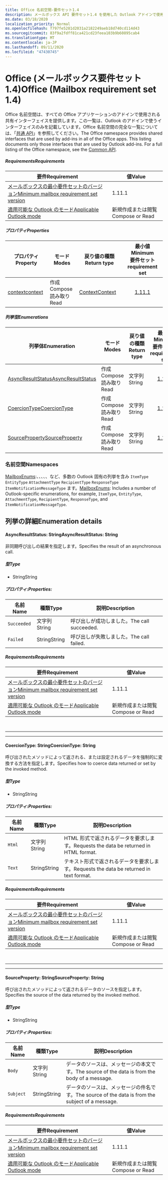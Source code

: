 ```yaml
---
title: Office 名前空間-要件セット1.4
description: メールボックス API 要件セット1.4 を使用した Outlook アドインで使用可能な Office 名前空間メンバー。
ms.date: 03/18/2020
localization_priority: Normal
ms.openlocfilehash: f797fe5281d2031a2182249aeb18d740cd114d43
ms.sourcegitcommit: 83f9a2fdff81ca421cd23feea103b9b60895cab4
ms.translationtype: MT
ms.contentlocale: ja-JP
ms.lasthandoff: 09/11/2020
ms.locfileid: "47430745"
---
```

# <a name="office-mailbox-requirement-set-14"></a><span data-ttu-id="641d4-103">Office (メールボックス要件セット 1.4)</span><span class="sxs-lookup"><span data-stu-id="641d4-103">Office (Mailbox requirement set 1.4)</span></span>

<span data-ttu-id="641d4-p101">Office 名前空間は、すべての Office アプリケーションのアドインで使用される共有インターフェイスを提供します。この一覧は、Outlook のアドインで使うインターフェイスのみを記載しています。Office 名前空間の完全な一覧については、「[共通 API](/javascript/api/office)」を参照してください。</span><span class="sxs-lookup"><span data-stu-id="641d4-p101">The Office namespace provides shared interfaces that are used by add-ins in all of the Office apps. This listing documents only those interfaces that are used by Outlook add-ins. For a full listing of the Office namespace, see the [Common API](/javascript/api/office).</span></span>

##### <a name="requirements"></a><span data-ttu-id="641d4-106">Requirements</span><span class="sxs-lookup"><span data-stu-id="641d4-106">Requirements</span></span>

|<span data-ttu-id="641d4-107">要件</span><span class="sxs-lookup"><span data-stu-id="641d4-107">Requirement</span></span>| <span data-ttu-id="641d4-108">値</span><span class="sxs-lookup"><span data-stu-id="641d4-108">Value</span></span>|
|---|---|
|[<span data-ttu-id="641d4-109">メールボックスの最小要件セットのバージョン</span><span class="sxs-lookup"><span data-stu-id="641d4-109">Minimum mailbox requirement set version</span></span>](../../requirement-sets/outlook-api-requirement-sets.md)| <span data-ttu-id="641d4-110">1.1</span><span class="sxs-lookup"><span data-stu-id="641d4-110">1.1</span></span>|
|[<span data-ttu-id="641d4-111">適用可能な Outlook のモード</span><span class="sxs-lookup"><span data-stu-id="641d4-111">Applicable Outlook mode</span></span>](../../../outlook/outlook-add-ins-overview.md#extension-points)| <span data-ttu-id="641d4-112">新規作成または閲覧</span><span class="sxs-lookup"><span data-stu-id="641d4-112">Compose or Read</span></span>|

##### <a name="properties"></a><span data-ttu-id="641d4-113">プロパティ</span><span class="sxs-lookup"><span data-stu-id="641d4-113">Properties</span></span>

| <span data-ttu-id="641d4-114">プロパティ</span><span class="sxs-lookup"><span data-stu-id="641d4-114">Property</span></span> | <span data-ttu-id="641d4-115">モード</span><span class="sxs-lookup"><span data-stu-id="641d4-115">Modes</span></span> | <span data-ttu-id="641d4-116">戻り値の種類</span><span class="sxs-lookup"><span data-stu-id="641d4-116">Return type</span></span> | <span data-ttu-id="641d4-117">最小値</span><span class="sxs-lookup"><span data-stu-id="641d4-117">Minimum</span></span><br><span data-ttu-id="641d4-118">要件セット</span><span class="sxs-lookup"><span data-stu-id="641d4-118">requirement set</span></span> |
|---|---|---|:---:|
| [<span data-ttu-id="641d4-119">context</span><span class="sxs-lookup"><span data-stu-id="641d4-119">context</span></span>](office.context.md) | <span data-ttu-id="641d4-120">作成</span><span class="sxs-lookup"><span data-stu-id="641d4-120">Compose</span></span><br><span data-ttu-id="641d4-121">読み取り</span><span class="sxs-lookup"><span data-stu-id="641d4-121">Read</span></span> | [<span data-ttu-id="641d4-122">Context</span><span class="sxs-lookup"><span data-stu-id="641d4-122">Context</span></span>](/javascript/api/office/office.context?view=outlook-js-1.4&preserve-view=true) | [<span data-ttu-id="641d4-123">1.1</span><span class="sxs-lookup"><span data-stu-id="641d4-123">1.1</span></span>](../requirement-set-1.1/outlook-requirement-set-1.1.md) |

##### <a name="enumerations"></a><span data-ttu-id="641d4-124">列挙型</span><span class="sxs-lookup"><span data-stu-id="641d4-124">Enumerations</span></span>

| <span data-ttu-id="641d4-125">列挙体</span><span class="sxs-lookup"><span data-stu-id="641d4-125">Enumeration</span></span> | <span data-ttu-id="641d4-126">モード</span><span class="sxs-lookup"><span data-stu-id="641d4-126">Modes</span></span> | <span data-ttu-id="641d4-127">戻り値の種類</span><span class="sxs-lookup"><span data-stu-id="641d4-127">Return type</span></span> | <span data-ttu-id="641d4-128">最小値</span><span class="sxs-lookup"><span data-stu-id="641d4-128">Minimum</span></span><br><span data-ttu-id="641d4-129">要件セット</span><span class="sxs-lookup"><span data-stu-id="641d4-129">requirement set</span></span> |
|---|---|---|:---:|
| [<span data-ttu-id="641d4-130">AsyncResultStatus</span><span class="sxs-lookup"><span data-stu-id="641d4-130">AsyncResultStatus</span></span>](#asyncresultstatus-string) | <span data-ttu-id="641d4-131">作成</span><span class="sxs-lookup"><span data-stu-id="641d4-131">Compose</span></span><br><span data-ttu-id="641d4-132">読み取り</span><span class="sxs-lookup"><span data-stu-id="641d4-132">Read</span></span> | <span data-ttu-id="641d4-133">文字列</span><span class="sxs-lookup"><span data-stu-id="641d4-133">String</span></span> | [<span data-ttu-id="641d4-134">1.1</span><span class="sxs-lookup"><span data-stu-id="641d4-134">1.1</span></span>](../requirement-set-1.1/outlook-requirement-set-1.1.md) |
| [<span data-ttu-id="641d4-135">CoercionType</span><span class="sxs-lookup"><span data-stu-id="641d4-135">CoercionType</span></span>](#coerciontype-string) | <span data-ttu-id="641d4-136">作成</span><span class="sxs-lookup"><span data-stu-id="641d4-136">Compose</span></span><br><span data-ttu-id="641d4-137">読み取り</span><span class="sxs-lookup"><span data-stu-id="641d4-137">Read</span></span> | <span data-ttu-id="641d4-138">文字列</span><span class="sxs-lookup"><span data-stu-id="641d4-138">String</span></span> | [<span data-ttu-id="641d4-139">1.1</span><span class="sxs-lookup"><span data-stu-id="641d4-139">1.1</span></span>](../requirement-set-1.1/outlook-requirement-set-1.1.md) |
| [<span data-ttu-id="641d4-140">SourceProperty</span><span class="sxs-lookup"><span data-stu-id="641d4-140">SourceProperty</span></span>](#sourceproperty-string) | <span data-ttu-id="641d4-141">作成</span><span class="sxs-lookup"><span data-stu-id="641d4-141">Compose</span></span><br><span data-ttu-id="641d4-142">読み取り</span><span class="sxs-lookup"><span data-stu-id="641d4-142">Read</span></span> | <span data-ttu-id="641d4-143">文字列</span><span class="sxs-lookup"><span data-stu-id="641d4-143">String</span></span> | [<span data-ttu-id="641d4-144">1.1</span><span class="sxs-lookup"><span data-stu-id="641d4-144">1.1</span></span>](../requirement-set-1.1/outlook-requirement-set-1.1.md) |

### <a name="namespaces"></a><span data-ttu-id="641d4-145">名前空間</span><span class="sxs-lookup"><span data-stu-id="641d4-145">Namespaces</span></span>

<span data-ttu-id="641d4-146">[MailboxEnums](/javascript/api/outlook/office.mailboxenums.attachmentcontentformat?view=outlook-js-1.4&preserve-view=true):、、、、、など、多数の Outlook 固有の列挙を含み `ItemType` `EntityType` `AttachmentType` `RecipientType` `ResponseType` `ItemNotificationMessageType` ます。</span><span class="sxs-lookup"><span data-stu-id="641d4-146">[MailboxEnums](/javascript/api/outlook/office.mailboxenums.attachmentcontentformat?view=outlook-js-1.4&preserve-view=true): Includes a number of Outlook-specific enumerations, for example, `ItemType`, `EntityType`, `AttachmentType`, `RecipientType`, `ResponseType`, and `ItemNotificationMessageType`.</span></span>

## <a name="enumeration-details"></a><span data-ttu-id="641d4-147">列挙の詳細</span><span class="sxs-lookup"><span data-stu-id="641d4-147">Enumeration details</span></span>

#### <a name="asyncresultstatus-string"></a><span data-ttu-id="641d4-148">AsyncResultStatus: String</span><span class="sxs-lookup"><span data-stu-id="641d4-148">AsyncResultStatus: String</span></span>

<span data-ttu-id="641d4-149">非同期呼び出しの結果を指定します。</span><span class="sxs-lookup"><span data-stu-id="641d4-149">Specifies the result of an asynchronous call.</span></span>

##### <a name="type"></a><span data-ttu-id="641d4-150">型</span><span class="sxs-lookup"><span data-stu-id="641d4-150">Type</span></span>

*   <span data-ttu-id="641d4-151">String</span><span class="sxs-lookup"><span data-stu-id="641d4-151">String</span></span>

##### <a name="properties"></a><span data-ttu-id="641d4-152">プロパティ:</span><span class="sxs-lookup"><span data-stu-id="641d4-152">Properties:</span></span>

|<span data-ttu-id="641d4-153">名前</span><span class="sxs-lookup"><span data-stu-id="641d4-153">Name</span></span>| <span data-ttu-id="641d4-154">種類</span><span class="sxs-lookup"><span data-stu-id="641d4-154">Type</span></span>| <span data-ttu-id="641d4-155">説明</span><span class="sxs-lookup"><span data-stu-id="641d4-155">Description</span></span>|
|---|---|---|
|`Succeeded`| <span data-ttu-id="641d4-156">文字列</span><span class="sxs-lookup"><span data-stu-id="641d4-156">String</span></span>|<span data-ttu-id="641d4-157">呼び出しが成功しました。</span><span class="sxs-lookup"><span data-stu-id="641d4-157">The call succeeded.</span></span>|
|`Failed`| <span data-ttu-id="641d4-158">String</span><span class="sxs-lookup"><span data-stu-id="641d4-158">String</span></span>|<span data-ttu-id="641d4-159">呼び出しが失敗しました。</span><span class="sxs-lookup"><span data-stu-id="641d4-159">The call failed.</span></span>|

##### <a name="requirements"></a><span data-ttu-id="641d4-160">Requirements</span><span class="sxs-lookup"><span data-stu-id="641d4-160">Requirements</span></span>

|<span data-ttu-id="641d4-161">要件</span><span class="sxs-lookup"><span data-stu-id="641d4-161">Requirement</span></span>| <span data-ttu-id="641d4-162">値</span><span class="sxs-lookup"><span data-stu-id="641d4-162">Value</span></span>|
|---|---|
|[<span data-ttu-id="641d4-163">メールボックスの最小要件セットのバージョン</span><span class="sxs-lookup"><span data-stu-id="641d4-163">Minimum mailbox requirement set version</span></span>](../../requirement-sets/outlook-api-requirement-sets.md)| <span data-ttu-id="641d4-164">1.1</span><span class="sxs-lookup"><span data-stu-id="641d4-164">1.1</span></span>|
|[<span data-ttu-id="641d4-165">適用可能な Outlook のモード</span><span class="sxs-lookup"><span data-stu-id="641d4-165">Applicable Outlook mode</span></span>](../../../outlook/outlook-add-ins-overview.md#extension-points)| <span data-ttu-id="641d4-166">新規作成または閲覧</span><span class="sxs-lookup"><span data-stu-id="641d4-166">Compose or Read</span></span>|

<br>

---
---

#### <a name="coerciontype-string"></a><span data-ttu-id="641d4-167">CoercionType: String</span><span class="sxs-lookup"><span data-stu-id="641d4-167">CoercionType: String</span></span>

<span data-ttu-id="641d4-168">呼び出されたメソッドによって返される、または設定されるデータを強制的に変換する方法を指定します。</span><span class="sxs-lookup"><span data-stu-id="641d4-168">Specifies how to coerce data returned or set by the invoked method.</span></span>

##### <a name="type"></a><span data-ttu-id="641d4-169">型</span><span class="sxs-lookup"><span data-stu-id="641d4-169">Type</span></span>

*   <span data-ttu-id="641d4-170">String</span><span class="sxs-lookup"><span data-stu-id="641d4-170">String</span></span>

##### <a name="properties"></a><span data-ttu-id="641d4-171">プロパティ:</span><span class="sxs-lookup"><span data-stu-id="641d4-171">Properties:</span></span>

|<span data-ttu-id="641d4-172">名前</span><span class="sxs-lookup"><span data-stu-id="641d4-172">Name</span></span>| <span data-ttu-id="641d4-173">種類</span><span class="sxs-lookup"><span data-stu-id="641d4-173">Type</span></span>| <span data-ttu-id="641d4-174">説明</span><span class="sxs-lookup"><span data-stu-id="641d4-174">Description</span></span>|
|---|---|---|
|`Html`| <span data-ttu-id="641d4-175">文字列</span><span class="sxs-lookup"><span data-stu-id="641d4-175">String</span></span>|<span data-ttu-id="641d4-176">HTML 形式で返されるデータを要求します。</span><span class="sxs-lookup"><span data-stu-id="641d4-176">Requests the data be returned in HTML format.</span></span>|
|`Text`| <span data-ttu-id="641d4-177">String</span><span class="sxs-lookup"><span data-stu-id="641d4-177">String</span></span>|<span data-ttu-id="641d4-178">テキスト形式で返されるデータを要求します。</span><span class="sxs-lookup"><span data-stu-id="641d4-178">Requests the data be returned in text format.</span></span>|

##### <a name="requirements"></a><span data-ttu-id="641d4-179">Requirements</span><span class="sxs-lookup"><span data-stu-id="641d4-179">Requirements</span></span>

|<span data-ttu-id="641d4-180">要件</span><span class="sxs-lookup"><span data-stu-id="641d4-180">Requirement</span></span>| <span data-ttu-id="641d4-181">値</span><span class="sxs-lookup"><span data-stu-id="641d4-181">Value</span></span>|
|---|---|
|[<span data-ttu-id="641d4-182">メールボックスの最小要件セットのバージョン</span><span class="sxs-lookup"><span data-stu-id="641d4-182">Minimum mailbox requirement set version</span></span>](../../requirement-sets/outlook-api-requirement-sets.md)| <span data-ttu-id="641d4-183">1.1</span><span class="sxs-lookup"><span data-stu-id="641d4-183">1.1</span></span>|
|[<span data-ttu-id="641d4-184">適用可能な Outlook のモード</span><span class="sxs-lookup"><span data-stu-id="641d4-184">Applicable Outlook mode</span></span>](../../../outlook/outlook-add-ins-overview.md#extension-points)| <span data-ttu-id="641d4-185">新規作成または閲覧</span><span class="sxs-lookup"><span data-stu-id="641d4-185">Compose or Read</span></span>|

<br>

---
---

#### <a name="sourceproperty-string"></a><span data-ttu-id="641d4-186">SourceProperty: String</span><span class="sxs-lookup"><span data-stu-id="641d4-186">SourceProperty: String</span></span>

<span data-ttu-id="641d4-187">呼び出されたメソッドによって返されるデータのソースを指定します。</span><span class="sxs-lookup"><span data-stu-id="641d4-187">Specifies the source of the data returned by the invoked method.</span></span>

##### <a name="type"></a><span data-ttu-id="641d4-188">型</span><span class="sxs-lookup"><span data-stu-id="641d4-188">Type</span></span>

*   <span data-ttu-id="641d4-189">String</span><span class="sxs-lookup"><span data-stu-id="641d4-189">String</span></span>

##### <a name="properties"></a><span data-ttu-id="641d4-190">プロパティ:</span><span class="sxs-lookup"><span data-stu-id="641d4-190">Properties:</span></span>

|<span data-ttu-id="641d4-191">名前</span><span class="sxs-lookup"><span data-stu-id="641d4-191">Name</span></span>| <span data-ttu-id="641d4-192">種類</span><span class="sxs-lookup"><span data-stu-id="641d4-192">Type</span></span>| <span data-ttu-id="641d4-193">説明</span><span class="sxs-lookup"><span data-stu-id="641d4-193">Description</span></span>|
|---|---|---|
|`Body`| <span data-ttu-id="641d4-194">文字列</span><span class="sxs-lookup"><span data-stu-id="641d4-194">String</span></span>|<span data-ttu-id="641d4-195">データのソースは、メッセージの本文です。</span><span class="sxs-lookup"><span data-stu-id="641d4-195">The source of the data is from the body of a message.</span></span>|
|`Subject`| <span data-ttu-id="641d4-196">String</span><span class="sxs-lookup"><span data-stu-id="641d4-196">String</span></span>|<span data-ttu-id="641d4-197">データのソースは、メッセージの件名です。</span><span class="sxs-lookup"><span data-stu-id="641d4-197">The source of the data is from the subject of a message.</span></span>|

##### <a name="requirements"></a><span data-ttu-id="641d4-198">Requirements</span><span class="sxs-lookup"><span data-stu-id="641d4-198">Requirements</span></span>

|<span data-ttu-id="641d4-199">要件</span><span class="sxs-lookup"><span data-stu-id="641d4-199">Requirement</span></span>| <span data-ttu-id="641d4-200">値</span><span class="sxs-lookup"><span data-stu-id="641d4-200">Value</span></span>|
|---|---|
|[<span data-ttu-id="641d4-201">メールボックスの最小要件セットのバージョン</span><span class="sxs-lookup"><span data-stu-id="641d4-201">Minimum mailbox requirement set version</span></span>](../../requirement-sets/outlook-api-requirement-sets.md)| <span data-ttu-id="641d4-202">1.1</span><span class="sxs-lookup"><span data-stu-id="641d4-202">1.1</span></span>|
|[<span data-ttu-id="641d4-203">適用可能な Outlook のモード</span><span class="sxs-lookup"><span data-stu-id="641d4-203">Applicable Outlook mode</span></span>](../../../outlook/outlook-add-ins-overview.md#extension-points)| <span data-ttu-id="641d4-204">新規作成または閲覧</span><span class="sxs-lookup"><span data-stu-id="641d4-204">Compose or Read</span></span>|
